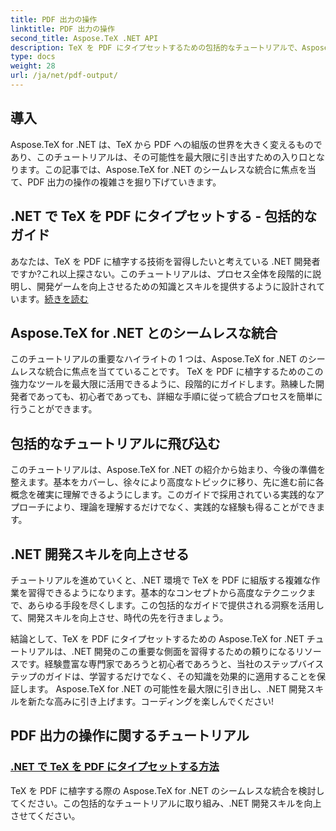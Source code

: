 ```yaml
---
title: PDF 出力の操作
linktitle: PDF 出力の操作
second_title: Aspose.TeX .NET API
description: TeX を PDF にタイプセットするための包括的なチュートリアルで、Aspose.TeX for .NET のパワーを解き放ちます。シームレスな統合により .NET 開発スキルを向上させます。
type: docs
weight: 28
url: /ja/net/pdf-output/
---
```

## 導入

Aspose.TeX for .NET は、TeX から PDF への組版の世界を大きく変えるものであり、このチュートリアルは、その可能性を最大限に引き出すための入り口となります。この記事では、Aspose.TeX for .NET のシームレスな統合に焦点を当て、PDF 出力の操作の複雑さを掘り下げていきます。

## .NET で TeX を PDF にタイプセットする - 包括的なガイド

あなたは、TeX を PDF に植字する技術を習得したいと考えている .NET 開発者ですか?これ以上探さない。このチュートリアルは、プロセス全体を段階的に説明し、開発ゲームを向上させるための知識とスキルを提供するように設計されています。[続きを読む](./typeset-tex-to-pdf/)

## Aspose.TeX for .NET とのシームレスな統合

このチュートリアルの重要なハイライトの 1 つは、Aspose.TeX for .NET のシームレスな統合に焦点を当てていることです。 TeX を PDF に植字するためのこの強力なツールを最大限に活用できるように、段階的にガイドします。熟練した開発者であっても、初心者であっても、詳細な手順に従って統合プロセスを簡単に行うことができます。

## 包括的なチュートリアルに飛び込む

このチュートリアルは、Aspose.TeX for .NET の紹介から始まり、今後の準備を整えます。基本をカバーし、徐々により高度なトピックに移り、先に進む前に各概念を確実に理解できるようにします。このガイドで採用されている実践的なアプローチにより、理論を理解するだけでなく、実践的な経験も得ることができます。

## .NET 開発スキルを向上させる

チュートリアルを進めていくと、.NET 環境で TeX を PDF に組版する複雑な作業を習得できるようになります。基本的なコンセプトから高度なテクニックまで、あらゆる手段を尽くします。この包括的なガイドで提供される洞察を活用して、開発スキルを向上させ、時代の先を行きましょう。

結論として、TeX を PDF にタイプセットするための Aspose.TeX for .NET チュートリアルは、.NET 開発のこの重要な側面を習得するための頼りになるリソースです。経験豊富な専門家であろうと初心者であろうと、当社のステップバイステップのガイドは、学習するだけでなく、その知識を効果的に適用することを保証します。 Aspose.TeX for .NET の可能性を最大限に引き出し、.NET 開発スキルを新たな高みに引き上げます。コーディングを楽しんでください!
## PDF 出力の操作に関するチュートリアル
### [.NET で TeX を PDF にタイプセットする方法](./typeset-tex-to-pdf/)
TeX を PDF に植字する際の Aspose.TeX for .NET のシームレスな統合を検討してください。この包括的なチュートリアルに取り組み、.NET 開発スキルを向上させてください。
